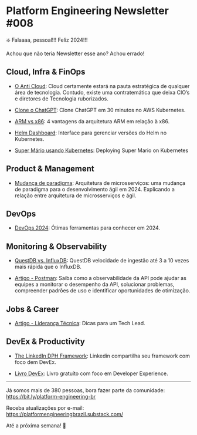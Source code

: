 # Platform Engineering Newsletter #008

❇️ Falaaaa, pessoal!!! Feliz 2024!!!

Achou que não teria Newsletter esse ano? Achou errado!

## Cloud, Infra & FinOps

- [O Anti Cloud](https://mittechreview.com.br/o-anticloud/): Cloud certamente estará na pauta estratégica de qualquer área de tecnologia. Contudo, existe uma contratemática que deixa CIO’s e diretores de Tecnologia ruborizados.

- [Clone o ChatGPT](https://medium.com/@cluster.dev/kubernetes-infrastructure-for-hugging-face-models-and-chat-with-cluster-dev-580050c29db5): Clone ChatGPT em 30 minutos no AWS Kubernetes.

- [ARM vs x86](https://canaltech.com.br/amp/hardware/vantagens-processadores-arm-x86/): 4 vantagens da arquitetura ARM em relação à x86.

- [Helm Dashboard](https://blog.palark.com/helm-dashboard-gui-for-helm/?trk=feed_main-feed-card_feed-article-content): Interface para gerenciar versões do Helm no Kubernetes.

- [Super Mário usando Kubernetes](https://medium.com/@postbox.aj99/deploying-super-mario-on-kubernetes-f9c42dbd521d): Deploying Super Mario on Kubernetes

## Product & Management

- [Mudança de paradigma](https://medium.com/@internationalagilefederation/microservice-architecture-a-paradigm-shift-for-agile-development-in-2024-bd956a138cba): Arquitetura de microsserviços: uma mudança de paradigma para o desenvolvimento ágil em 2024. Explicando a relação entre arquitetura de microsserviços e ágil.


## DevOps

- [DevOps 2024](https://nithinguruswamy.medium.com/devops-tools-for-2024-40112e1e657c): Ótimas ferramentas para conhecer em 2024.



## Monitoring & Observability

- [QuestDB vs. InfluxDB](https://questdb.io/compare/influxdb-enterprise/): QuestDB velocidade de ingestão até 3 a 10 vezes mais rápida que o InfluxDB.

- [Artigo - Postman](https://www.postman.com/api-platform/api-observability/): Saiba como a observabilidade da API pode ajudar as equipes a monitorar o desempenho da API, solucionar problemas, compreender padrões de uso e identificar oportunidades de otimização.


## Jobs & Career

- [Artigo - Liderança Técnica](https://natanpf.com/2021/07/10/dicas-para-um-tech-lead/?amp=1): Dicas para um Tech Lead.


## DevEx & Productivity

- [The LinkedIn DPH Framework](https://linkedin.github.io/dph-framework/): Linkedin compartilha seu framework com foco dem DevEx.

- [Livro DevEx](https://dx.addy.ie/): Livro gratuíto com foco em Developer Experience.


---

Já somos mais de 380 pessoas, bora fazer parte da comunidade:
https://bit.ly/platform-engineering-br


Receba atualizações por e-mail:
https://platformengineeringbrazil.substack.com/

Até a próxima semana! 
💚

